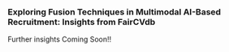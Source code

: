 
### Exploring Fusion Techniques in Multimodal AI-Based Recruitment: Insights from FairCVdb


Further insights Coming Soon!!
